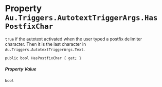 # Property `Au.Triggers.AutotextTriggerArgs.HasPostfixChar`

`true` if the autotext activated when the user typed a postfix delimiter character. Then it is the last character in `Au.Triggers.AutotextTriggerArgs.Text`.

```
public bool HasPostfixChar { get; }
```

##### Property Value

`bool`